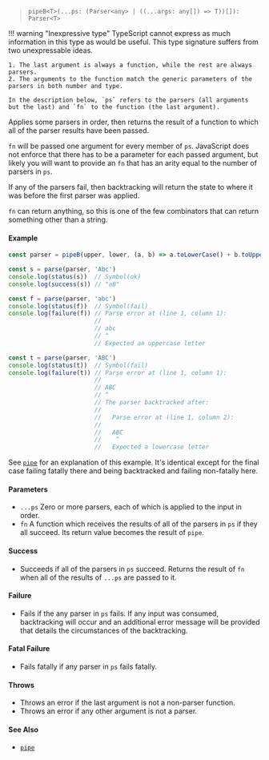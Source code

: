 <!--
 Copyright (c) 2020 Thomas J. Otterson
 
 This software is released under the MIT License.
 https://opensource.org/licenses/MIT
-->

> `pipeB<T>(...ps: (Parser<any> | ((...args: any[]) => T))[]): Parser<T>`

!!! warning "Inexpressive type"
    TypeScript cannot express as much information in this type as would be useful. This type signature suffers from two unexpressable ideas.

    1. The last argument is always a function, while the rest are always parsers.
    2. The arguments to the function match the generic parameters of the parsers in both number and type.

    In the description below, `ps` refers to the parsers (all arguments but the last) and `fn` to the function (the last argument).

Applies some parsers in order, then returns the result of a function to which all of the parser results have been passed.

`fn` will be passed one argument for every member of `ps`. JavaScript does not enforce that there has to be a parameter for each passed argument, but likely you will want to provide an `fn` that has an arity equal to the number of parsers in `ps`.

If any of the parsers fail, then backtracking will return the state to where it was before the first parser was applied.

`fn` can return anything, so this is one of the few combinators that can return something other than a string.

#### Example

```javascript
const parser = pipeB(upper, lower, (a, b) => a.toLowerCase() + b.toUpperCase())

const s = parse(parser, 'Abc')
console.log(status(s))  // Symbol(ok)
console.log(success(s)) // "aB"

const f = parse(parser, 'abc')
console.log(status(f))  // Symbol(fail)
console.log(failure(f)) // Parse error at (line 1, column 1):
                        //
                        // abc
                        // ^
                        // Expected an uppercase letter

const t = parse(parser, 'ABC')
console.log(status(t))  // Symbol(fail)
console.log(failure(t)) // Parse error at (line 1, column 1):
                        //
                        // ABC
                        // ^
                        // The parser backtracked after:
                        //
                        //   Parse error at (line 1, column 2):
                        //
                        //   ABC
                        //    ^
                        //   Expected a lowercase letter
```

See [`pipe`](pipe.md) for an explanation of this example. It's identical except for the final case failing fatally there and being backtracked and failing non-fatally here.

#### Parameters

* `...ps` Zero or more parsers, each of which is applied to the input in order.
* `fn` A function which receives the results of all of the parsers in `ps` if they all succeed. Its return value becomes the result of `pipe`.

#### Success

* Succeeds if all of the parsers in `ps` succeed. Returns the result of `fn` when all of the results of `...ps` are passed to it.

#### Failure

* Fails if the any parser in `ps` fails. If any input was consumed, backtracking will occur and an additional error message will be provided that details the circumstances of the backtracking.

#### Fatal Failure

* Fails fatally if any parser in `ps` fails fatally.

#### Throws

* Throws an error if the last argument is not a non-parser function.
* Throws an error if any other argument is not a parser.

#### See Also

* [`pipe`](pipe.md)